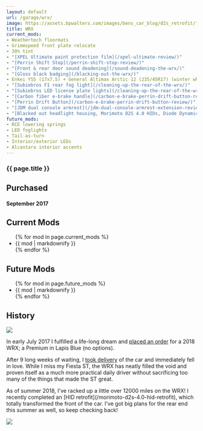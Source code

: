 ```yaml
---
layout: default
url: /garage/wrx/
image: https://assets.bpwalters.com/images/bens_car_blog/d2s_retrofit/front_end_c_lights_hids_dusk.jpg
title: WRX
current_mods:
- Weathertech floormats
- Grimmspeed front plate relocate
- 30% tint
- "[XPEL Ultimate paint protection film](/xpel-ultimate-review/)"
- "[Perrin Shift Stop](/perrin-shift-stop-review/)"
- "[Front & rear door sound deadening](/sound-deadening-the-wrx/)"
- "[Gloss black badging](/blacking-out-the-wrx/)"
- Enkei YS5 (17x7.5) + General Altimax Arctic 12 (235/45R17) (winter wheels & tires)
- "[Subiebros F1 rear fog light](/cleaning-up-the-rear-of-the-wrx/)"
- "[Subiebros LED license plate lights](/cleaning-up-the-rear-of-the-wrx/)"
- "[Carbon fiber e-brake handle](/carbon-e-brake-perrin-drift-button-review/)"
- "[Perrin Drift Button](/carbon-e-brake-perrin-drift-button-review/)"
- "[JDM dual console armrest](/jdm-dual-console-armrest-extension-review/)"
- "[Blacked out headlight housing, Morimoto D2S 4.0 HIDs, Diode Dynamics c-lights](/morimoto-d2s-4.0-hid-retrofit/)"
future_mods:
- RCE lowering springs
- LED foglights
- Tail-as-turn
- Interior/exterior LEDs
- Alcantara interior accents
---
```


<section id="wrx" class="car">
    <section id="intro" class="is-intro-section">
        <div class="background-image-wrapper is-dark">
            <div class="is-opaque" style="background-image: url('https://assets.bpwalters.com/images/bens_car_blog/d2s_retrofit/front_end_c_lights_hids_dusk.jpg');"></div>
        </div>
        <div class="container has-middle-text">
            <div class="item flex-100">
                <div class="intro-title">
                    <h1>{{ page.title }}</h1>
                </div>
            </div>
        </div>
    </section>
    <section id="details">
        <div class="container">
            <div class="item flex-33 is-center-aligned">
                <h2>Purchased</h2>
                <h4 class="is-thin">September 2017</h4>
            </div>
            <div class="item flex-33">
                <h2 class="is-center-aligned">Current Mods</h2>
                <ul class="mods-list">
                {% for mod in page.current_mods %}
                    <li>{{ mod | markdownify }}</li>
                {% endfor %}
                </ul>
            </div>
            <div class="item flex-33">
                <h2 class="is-center-aligned">Future Mods</h2>
                <ul class="mods-list">
                {% for mod in page.future_mods %}
                    <li>{{ mod | markdownify }}</li>
                {% endfor %}
                </ul>
            </div>
        </div>
    </section>
    <section id="history">
        <div class="container">
            <div class="item flex-100 is-center-aligned">
                <h2>History</h2>
                <img src="https://assets.bpwalters.com/images/bens_car_blog/wrx_dealership.jpg">
            </div>
            <div class="item flex-100">
                <p>In early July 2017 I fulfilled a life-long dream and <a href="/buying-a-wrx">placed an order</a> for a 2018 WRX; a Premium in Lapis Blue (no options).</p>
                <p>After 9 long weeks of waiting, I <a href="/taking-delivery-of-my-wrx">took delivery</a> of the car and immediately fell in love.  While I miss my Fiesta ST, the WRX has neatly filled the void and proven itself as a much more practical daily driver without sacrificing too many of the things that made the ST great.</p>
                <p>As of summer 2018, I've racked up a little over 12000 miles on the WRX!  I recently completed an [HID retrofit](/morimoto-d2s-4.0-hid-retrofit), which totally transformed the front of the car.  I've got big plans for the rear end this summer as well, so keep checking back!</p>
            </div>
            <div class="item flex-100 is-center-aligned">
                <img src="https://assets.bpwalters.com/images/bens_car_blog/d2s_retrofit/front_end_c_lights_hids_1.jpg">
            </div>
        </div>
    </section>
</section>